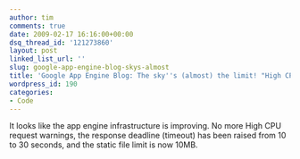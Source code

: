 ```yaml
---
author: tim
comments: true
date: 2009-02-17 16:16:00+00:00
dsq_thread_id: '121273860'
layout: post
linked_list_url: ''
slug: google-app-engine-blog-skys-almost
title: 'Google App Engine Blog: The sky''s (almost) the limit! "High CPU" is no more.'
wordpress_id: 190
categories:
- Code
---
```


It looks like the app engine infrastructure is improving. No more High CPU
request warnings, the response deadline (timeout) has been raised from 10 to
30 seconds, and the static file limit is now 10MB.